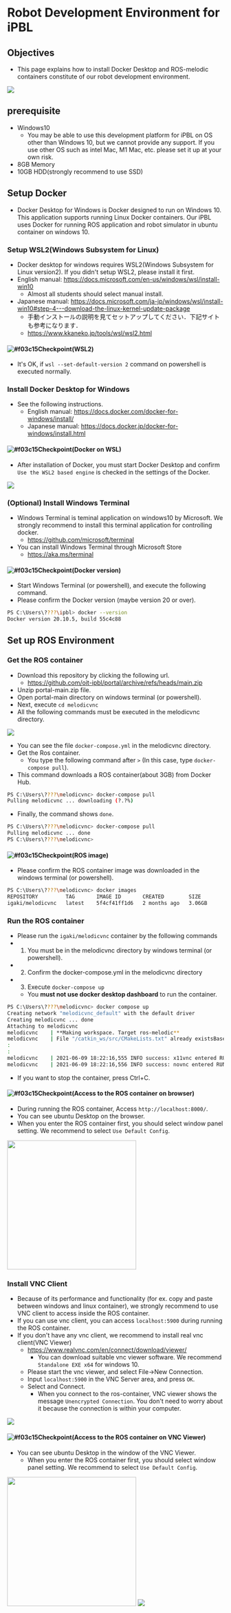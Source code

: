 # Robot Development Environment for iPBL

## Objectives
- This page explains how to install Docker Desktop and ROS-melodic containers constitute of our robot development environment.

<image src="../image/architecture.jpg">

## prerequisite
- Windows10
  - You may be able to use this development platform for iPBL on OS other than Windows 10, but we cannot provide any support. If you use other OS such as intel Mac, M1 Mac, etc. please set it up at your own risk.
- 8GB Memory
- 10GB HDD(strongly recommend to use SSD)

## Setup Docker
- Docker Desktop for Windows is Docker designed to run on Windows 10. This application supports running Linux Docker containers. Our iPBL uses Docker for running ROS application and robot simulator in ubuntu container on windows 10.

### Setup WSL2(Windows Subsystem for Linux)
- Docker desktop for windows requires WSL2(Windows Subsystem for Linux version2). If you didn't setup WSL2, please install it first.
- English manual: https://docs.microsoft.com/en-us/windows/wsl/install-win10
  - Almost all students should select manual install.
- Japanese manual: https://docs.microsoft.com/ja-jp/windows/wsl/install-win10#step-4---download-the-linux-kernel-update-package
  - 手動インストールの説明を見てセットアップしてください．下記サイトも参考になります．
  - https://www.kkaneko.jp/tools/wsl/wsl2.html

#### ![#f03c15](https://via.placeholder.com/15/f03c15/000000?text=+)Checkpoint(WSL2)
- It's OK, if `wsl --set-default-version 2` command on powershell is executed normally.

### Install Docker Desktop for Windows
- See the following instructions.
  - English manual: https://docs.docker.com/docker-for-windows/install/
  - Japanese manual: https://docs.docker.jp/docker-for-windows/install.html

#### ![#f03c15](https://via.placeholder.com/15/f03c15/000000?text=+)Checkpoint(Docker on WSL)
- After installation of Docker, you must start Docker Desktop and confirm `Use the WSL2 based engine` is checked in the settings of the Docker.
<image src="../image/dockersetting.jpg">

### (Optional) Install Windows Terminal
- Windows Terminal is teminal application on windows10 by Microsoft. We strongly recommend to install this terminal application for controlling docker.
  - https://github.com/microsoft/terminal
- You can install Windows Terminal through Microsoft Store
  - https://aka.ms/terminal

#### ![#f03c15](https://via.placeholder.com/15/f03c15/000000?text=+)Checkpoint(Docker version)
- Start Windows Terminal (or powershell), and execute the following command.
- Please confirm the Docker version (maybe version 20 or over).
```sh
PS C:\Users\????\ipbl> docker --version
Docker version 20.10.5, build 55c4c88
```

## Set up ROS Environment
### Get the ROS container
- Download this repository by clicking the following url.
  - https://github.com/oit-ipbl/portal/archive/refs/heads/main.zip
- Unzip portal-main.zip file.
- Open portal-main directory on windows terminal (or powershell).
- Next, execute `cd melodicvnc`
 - All the following commands must be executed in the melodicvnc directory.
<image src="../image/powershell_melodicvnc.jpg">
  
- You can see the file `docker-compose.yml` in the melodicvnc directory.
- Get the Ros container.
  - You type the following command after `>` (In this case, type `docker-compose pull`).
- This command downloads a ROS container(about 3GB) from Docker Hub.

```sh
PS C:\Users\????\melodicvnc> docker-compose pull
Pulling melodicvnc ... downloading (?.?%)
```

- Finally, the command shows `done`.

```sh
PS C:\Users\????\melodicvnc> docker-compose pull
Pulling melodicvnc ... done
PS C:\Users\????\melodicvnc>
```

#### ![#f03c15](https://via.placeholder.com/15/f03c15/000000?text=+)Checkpoint(ROS image)
- Please confirm the ROS container image was downloaded in the windows terminal (or powershell).

```sh
PS C:\Users\????\melodicvnc> docker images
REPOSITORY         TAG       IMAGE ID       CREATED        SIZE
igaki/melodicvnc   latest    5f4cf41ff1d6   2 months ago   3.06GB
```

### Run the ROS container
- Please run the `igaki/melodicvnc` container by the following commands
- 1) You must be in the melodicvnc directory by windows terminal (or powershell).
- 2) Confirm the docker-compose.yml in the melodicvnc directory
- 3) Execute `docker-compose up`
  - You **must not use docker desktop dashboard** to run the container.

```sh
PS C:\Users\????\melodicvnc> docker compose up
Creating network "melodicvnc_default" with the default driver
Creating melodicvnc ... done
Attaching to melodicvnc
melodicvnc    | **Making workspace. Target ros-melodic**
melodicvnc    | File "/catkin_ws/src/CMakeLists.txt" already existsBase path: /home/ubuntu/catkin_ws
:
:
melodicvnc    | 2021-06-09 18:22:16,555 INFO success: x11vnc entered RUNNING state, process has stayed up for > than 1 seconds (startsecs)
melodicvnc    | 2021-06-09 18:22:16,556 INFO success: novnc entered RUNNING state, process has stayed up for > than 1 seconds (startsecs)
```
- If you want to stop the container, press Ctrl+C.

#### ![#f03c15](https://via.placeholder.com/15/f03c15/000000?text=+)Checkpoint(Access to the ROS container on browser)
- During running the ROS container, Access `http://localhost:8000/`.
- You can see ubuntu Desktop on the browser.
- When you enter the ROS container first, you should select window panel setting. We recommend to select `Use Default Config`.

<image src="../image/ubuntu_panel.jpg" width=300>

### Install VNC Client
- Because of its performance and functionality (for ex. copy and paste between windows and linux container), we strongly recommend to use VNC client to access inside the ROS container.
- If you can use vnc client, you can access `localhost:5900` during running the ROS container.
- If you don't have any vnc client, we recommend to install real vnc client(VNC Viewer)
  - https://www.realvnc.com/en/connect/download/viewer/
    - You can download suitable vnc viewer software. We recommend `Standalone EXE x64` for windows 10.
  - Please start the vnc viewer, and select File->New Connection.
  - Input `localhost:5900` in the VNC Server area, and press `OK`.
  - Select and Connect.
    - When you connect to the ros-container, VNC viewer shows the message `Unencrypted Connection`. You don't need to worry about it because the connection is within your computer.

<image src="../image/realvnc.jpg">

#### ![#f03c15](https://via.placeholder.com/15/f03c15/000000?text=+)Checkpoint(Access to the ROS container on VNC Viewer)
- You can see ubuntu Desktop in the window of the VNC Viewer.
  - When you enter the ROS container first, you should select window panel setting. We recommend to select `Use Default Config`.

<image src="../image/ubuntu_panel.jpg" width=300>

<image src="../image/ubuntu_vnc.jpg">
